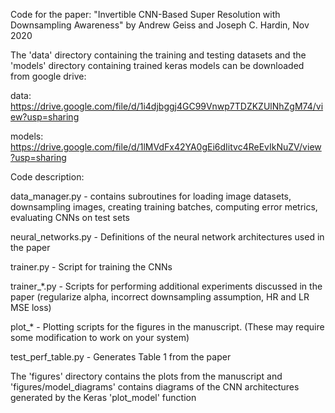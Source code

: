Code for the paper: "Invertible CNN-Based Super Resolution with Downsampling Awareness" by Andrew Geiss and Joseph C. Hardin, Nov 2020



The 'data' directory containing the training and testing datasets and the 'models' directory containing trained keras models can be downloaded from google drive:

data: https://drive.google.com/file/d/1i4djbggj4GC99Vnwp7TDZKZUlNhZgM74/view?usp=sharing

models: https://drive.google.com/file/d/1lMVdFx42YA0gEi6dIitvc4ReEvIkNuZV/view?usp=sharing



Code description:

data_manager.py - contains subroutines for loading image datasets, downsampling images, creating training batches, computing error metrics, evaluating CNNs on test sets

neural_networks.py - Definitions of the neural network architectures used in the paper

trainer.py - Script for training the CNNs

trainer_*.py - Scripts for performing additional experiments discussed in the paper (regularize alpha, incorrect downsampling assumption, HR and LR MSE loss)

plot_* - Plotting scripts for the figures in the manuscript. (These may require some modification to work on your system)

test_perf_table.py - Generates Table 1 from the paper



The 'figures' directory contains the plots from the manuscript and 'figures/model_diagrams' contains diagrams of the CNN architectures generated by the Keras 'plot_model' function
